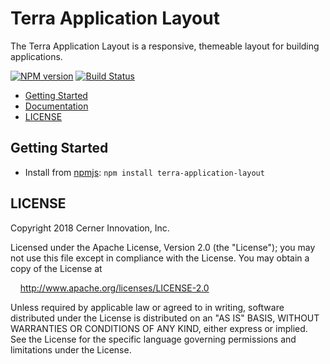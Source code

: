 # Terra Application Layout

The Terra Application Layout is a responsive, themeable layout for building applications.

[![NPM version](http://img.shields.io/npm/v/terra-application-layout.svg)](https://www.npmjs.org/package/terra-application-layout)
[![Build Status](https://travis-ci.org/cerner/terra-framework.svg?branch=master)](https://travis-ci.org/cerner/terra-framework)

- [Getting Started](#getting-started)
- [Documentation](https://github.com/cerner/terra-framework/tree/master/packages/terra-application/docs)
- [LICENSE](#license)

## Getting Started

- Install from [npmjs](https://www.npmjs.com): `npm install terra-application-layout`

## LICENSE

Copyright 2018 Cerner Innovation, Inc.

Licensed under the Apache License, Version 2.0 (the "License"); you may not use this file except in compliance with the License. You may obtain a copy of the License at

&nbsp;&nbsp;&nbsp;&nbsp;http://www.apache.org/licenses/LICENSE-2.0

Unless required by applicable law or agreed to in writing, software distributed under the License is distributed on an "AS IS" BASIS, WITHOUT WARRANTIES OR CONDITIONS OF ANY KIND, either express or implied. See the License for the specific language governing permissions and limitations under the License.
